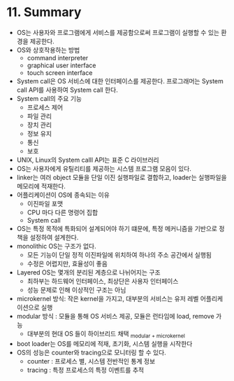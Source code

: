 # 11. Summary

- OS는 사용자와 프로그램에게 서비스를 제공함으로써 프로그램이 실행할 수 있는 환경을 제공한다.
- OS와 상호작용하는 방법
    - command interpreter
    - graphical user interface
    - touch screen interface
- System call은 OS 서비스에 대한 인터페이스를 제공한다. 프로그래머는 System call API를 사용하여 System call 한다.
- System call의 주요 기능
    - 프로세스 제어
    - 파일 관리
    - 장치 관리
    - 정보 유지
    - 통신
    - 보호
- UNIX, Linux의 System calll API는 표준 C 라이브러리
- OS는 사용자에게 유틸리티를 제공하는 시스템 프로그램 모음이 있다.
- linker는 여러 object 모듈을 단일 이진 실행파일로 결합하고, loader는 실행파일을 메모리에 적재한다.
- 어플리케이션이 OS에 종속되는 이유
    - 이진파일 포맷
    - CPU 마다 다른 명령어 집합
    - System call
- OS는 특정 목적에 특화되어 설계되어야 하기 떄문에, 특정 메커니즘을 기반으로 정책을 설정하여 설계한다.
- monolithic OS는 구조가 없다.
    - 모든 기능이 단일 정적 이진파일에 위치하여 하나의 주소 공간에서 실행됨
    - 수정은 어렵지만, 효율성이 좋음
- Layered OS는 몇개의 분리된 계층으로 나뉘어지는 구조
    - 최하부는 하드웨어 인터페이스, 최상단은 사용자 인터페이스
    - 성능 문제로 인해 이상적인 구조는 아님
- microkernel 방식:  작은 kernel을 가지고, 대부분의 서비스는 유저 레벨 어플리케이션으로 실행
- modular 방식 : 모듈을 통해 OS 서비스 제공, 모듈은 런타임에 load, remove 가능
    - 대부분의 현대 OS 들이 하이브리드 채택 <sub>modular + microkernel</sub>
- boot loader는 OS를 메모리에 적재, 초기화, 시스템 실행을 시작한다
- OS의 성능은 counter와 tracing으로 모니터링 할 수 있다.
    - counter : 프로세스 별, 시스템 전반적인 통계 정보
    - tracing : 특정 프로세스의 특정 이벤트를 추적